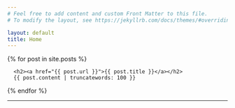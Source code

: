 ```yaml
---
# Feel free to add content and custom Front Matter to this file.
# To modify the layout, see https://jekyllrb.com/docs/themes/#overriding-theme-defaults

layout: default
title: Home
---
```


<html>
  {% for post in site.posts %}
    
      <h2><a href="{{ post.url }}">{{ post.title }}</a></h2>
      {{ post.content | truncatewords: 100 }}
    
  {% endfor %}

<hr/>
